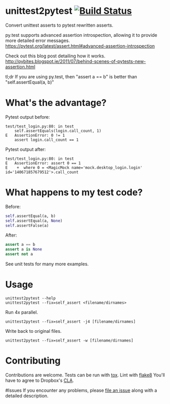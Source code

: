 # unittest2pytest [![Build Status](https://travis-ci.org/dropbox/unittest2pytest.svg?branch=master)](https://travis-ci.org/dropbox/unittest2pytest)

Convert unittest asserts to pytest rewritten asserts.

py.test supports advanced assertion introspection, allowing it to provide more detailed error messages.
https://pytest.org/latest/assert.html#advanced-assertion-introspection

Check out this blog post detailing how it works.
http://pybites.blogspot.ie/2011/07/behind-scenes-of-pytests-new-assertion.html

tl;dr
If you are using py.test, then "assert a == b" is better than "self.assertEqual(a, b)"

# What's the advantage?

Pytest output before:
```
test/test_login.py:80: in test
    self.assertEquals(login.call_count, 1)
E   AssertionError: 0 != 1
    assert login.call_count == 1
```
Pytest output after:
```
test/test_login.py:80: in test
E   AssertionError: assert 0 == 1
E    +  where 0 = <MagicMock name='mock.desktop_login.login' id='140671857679512'>.call_count
```

# What happens to my test code?

Before:
```python
self.assertEqual(a, b)
self.assertEqual(a, None)
self.assertFalse(a)
```
After:
```python
assert a == b
assert a is None
assert not a
```

See unit tests for many more examples.

# Usage
```
unittest2pytest --help
unittest2pytest --fix=self_assert <filename/dirnames>
```
Run 4x parallel.
```
unittest2pytest --fix=self_assert -j4 [filename/dirnames]
```
Write back to original files.
```
unittest2pytest --fix=self_assert -w [filename/dirnames]
```

# Contributing
Contributions are welcome. Tests can be run with [tox][tox]. Lint with [flake8][flake8]
You'll have to agree to Dropbox's [CLA][CLA].

#Issues
If you encounter any problems, please [file an issue][issues] along with a detailed description.

[flake8]: https://flake8.readthedocs.org/en/latest/
[issues]: https://github.com/dropbox/unittest2pytest/issues
[tox]: https://tox.readthedocs.org/en/latest/
[CLA]: https://opensource.dropbox.com/cla/
